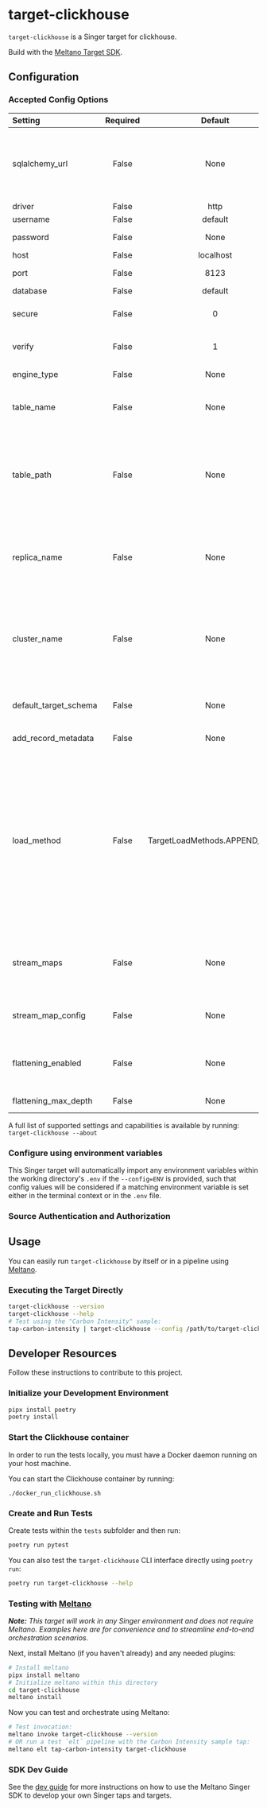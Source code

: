 # target-clickhouse

`target-clickhouse` is a Singer target for clickhouse.

Build with the [Meltano Target SDK](https://sdk.meltano.com).

<!--

Developer TODO: Update the below as needed to correctly describe the install procedure. For instance, if you do not have a PyPi repo, or if you want users to directly install from your git repo, you can modify this step as appropriate.

## Installation

Install from PyPi:

```bash
pipx install target-clickhouse
```

Install from GitHub:

```bash
pipx install git+https://github.com/ORG_NAME/target-clickhouse.git@main
```

-->

## Configuration

### Accepted Config Options

<!--
Developer TODO: Provide a list of config options accepted by the target.

This section can be created by copy-pasting the CLI output from:

```
target-clickhouse --about --format=markdown
```
-->

| Setting              | Required | Default | Description                                                                                                                                                                                                                                                                                      |
|:---------------------|:--------:|:-------:|:-------------------------------------------------------------------------------------------------------------------------------------------------------------------------------------------------------------------------------------------------------------------------------------------------|
| sqlalchemy_url       | False    | None    | The SQLAlchemy connection string for the ClickHouse database. Used if set, otherwise separate settings are used                                                                                                                                                                                  |
| driver               | False    | http    | Driver type                                                                                                                                                                                                                                                                                      |
| username             | False    | default | Database user                                                                                                                                                                                                                                                                                    |
| password             | False    | None    | Username password                                                                                                                                                                                                                                                                                |
| host                 | False    | localhost | Database host                                                                                                                                                                                                                                                                                    |
| port                 | False    |    8123 | Database connection port                                                                                                                                                                                                                                                                         |
| database             | False    | default | Database name                                                                                                                                                                                                                                                                                    |
| secure               | False    |       0 | Should the connection be secure                                                                                                                                                                                                                                                                  |
| verify               | False    |       1 | Should secure connection need to verify SSL/TLS                                                                                                                                                                                                                                                  |
| engine_type          | False    | None    | The engine type to use for the table.                                                                                                                                                                                                                                                            |
| table_name           | False    | None    | The name of the table to write to. Defaults to stream name.                                                                                                                                                                                                                                      |
| table_path           | False    | None    | The table path for replicated tables. This is required when using any of the replication engines. Check out the [documentation](https://clickhouse.com/docs/en/engines/table-engines/mergetree-family/replication#replicatedmergetree-parameters) for more information                           |
| replica_name         | False    | None    | The `replica_name` for replicated tables. This is required when using any of the replication engines.                                                                                                                                                                                            |
| cluster_name         | False    | None    | The cluster to create tables in. This is passed as the `clickhouse_cluster` argument when creating a table. [Documentation](https://clickhouse.com/docs/en/sql-reference/distributed-ddl) can be found here.                                                                                     |
| default_target_schema| False    | None    | The default target database schema name to use for all streams.                                                                                                                                                                                                                                  |
| add_record_metadata  | False    | None    | Add metadata to records.                                                                                                                                                                                                                                                                         |
| load_method          | False    | TargetLoadMethods.APPEND_ONLY | The method to use when loading data into the destination. `append-only` will always write all input records whether that records already exists or not. `upsert` will update existing records and insert new records. `overwrite` will delete all existing records and insert all input records. |
| stream_maps          | False    | None    | Config object for stream maps capability. For more information check out [Stream Maps](https://sdk.meltano.com/en/latest/stream_maps.html).                                                                                                                                                      |
| stream_map_config    | False    | None    | User-defined config values to be used within map expressions.                                                                                                                                                                                                                                    |
| flattening_enabled   | False    | None    | 'True' to enable schema flattening and automatically expand nested properties.                                                                                                                                                                                                                   |
| flattening_max_depth | False    | None    | The max depth to flatten schemas.                                                                                                                                                                                                                                                                |

A full list of supported settings and capabilities is available by running: `target-clickhouse --about`

### Configure using environment variables

This Singer target will automatically import any environment variables within the working directory's
`.env` if the `--config=ENV` is provided, such that config values will be considered if a matching
environment variable is set either in the terminal context or in the `.env` file.

### Source Authentication and Authorization

<!--
Developer TODO: If your target requires special access on the destination system, or any special authentication requirements, provide those here.
-->

## Usage

You can easily run `target-clickhouse` by itself or in a pipeline using [Meltano](https://meltano.com/).

### Executing the Target Directly

```bash
target-clickhouse --version
target-clickhouse --help
# Test using the "Carbon Intensity" sample:
tap-carbon-intensity | target-clickhouse --config /path/to/target-clickhouse-config.json
```

## Developer Resources

Follow these instructions to contribute to this project.

### Initialize your Development Environment

```bash
pipx install poetry
poetry install
```

### Start the Clickhouse container

In order to run the tests locally, you must have a Docker daemon running on your host machine.

You can start the Clickhouse container by running:
```
./docker_run_clickhouse.sh
```

### Create and Run Tests

Create tests within the `tests` subfolder and
  then run:

```bash
poetry run pytest
```

You can also test the `target-clickhouse` CLI interface directly using `poetry run`:

```bash
poetry run target-clickhouse --help
```

### Testing with [Meltano](https://meltano.com/)

_**Note:** This target will work in any Singer environment and does not require Meltano.
Examples here are for convenience and to streamline end-to-end orchestration scenarios._

<!--
Developer TODO:
Your project comes with a custom `meltano.yml` project file already created. Open the `meltano.yml` and follow any "TODO" items listed in
the file.
-->

Next, install Meltano (if you haven't already) and any needed plugins:

```bash
# Install meltano
pipx install meltano
# Initialize meltano within this directory
cd target-clickhouse
meltano install
```

Now you can test and orchestrate using Meltano:

```bash
# Test invocation:
meltano invoke target-clickhouse --version
# OR run a test `elt` pipeline with the Carbon Intensity sample tap:
meltano elt tap-carbon-intensity target-clickhouse
```

### SDK Dev Guide

See the [dev guide](https://sdk.meltano.com/en/latest/dev_guide.html) for more instructions on how to use the Meltano Singer SDK to
develop your own Singer taps and targets.

